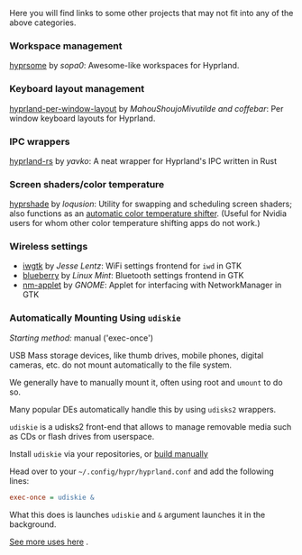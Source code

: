 Here you will find links to some other projects that may not fit into any of the above categories.

### Workspace management
[hyprsome](https://github.com/sopa0/hyprsome) by _sopa0_: Awesome-like workspaces for Hyprland.

### Keyboard layout management
[hyprland-per-window-layout](https://github.com/coffebar/hyprland-per-window-layout/) by _MahouShoujoMivutilde and coffebar_: Per window keyboard layouts for Hyprland.

### IPC wrappers
[hyprland-rs](https://github.com/yavko/hyprland-rs) by _yavko_: A neat wrapper for Hyprland's IPC written in Rust

### Screen shaders/color temperature
[hyprshade](https://github.com/loqusion/hyprshade) by _loqusion_: Utility for swapping and scheduling screen shaders; also functions as an [automatic color temperature shifter](https://en.wikipedia.org/wiki/F.lux). (Useful for Nvidia users for whom other color temperature shifting apps do not work.)

### Wireless settings
- [iwgtk](https://github.com/J-Lentz/iwgtk) by _Jesse Lentz_: WiFi settings frontend for `iwd` in GTK
- [blueberry](https://github.com/linuxmint/blueberry) by _Linux Mint_: Bluetooth settings frontend in GTK
- [nm-applet](https://gitlab.gnome.org/GNOME/network-manager-applet) by _GNOME_: Applet for interfacing with NetworkManager in GTK

### Automatically Mounting Using `udiskie`

_Starting method:_ manual ('exec-once')

USB Mass storage devices, like thumb drives, mobile phones, digital cameras, etc. do not mount automatically to the file system.

We generally have to manually mount it, often using root and `umount` to do so.

Many popular DEs automatically handle this by using `udisks2` wrappers.


`udiskie` is a udisks2 front-end that allows to manage removable media such as CDs or flash drives from userspace.

Install `udiskie` via your repositories, or [build manually](https://github.com/coldfix/udiskie/wiki/installation)

Head over to your `~/.config/hypr/hyprland.conf` and add the following lines:

```ini
exec-once = udiskie &
```

What this does is launches `udiskie` and `&` argument launches it in the background. 

[See more uses here](https://github.com/coldfix/udiskie/wiki/Usage) .

